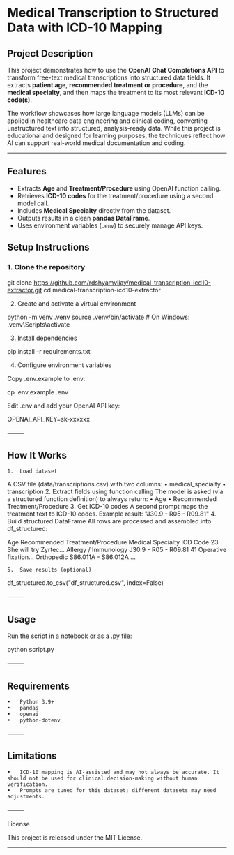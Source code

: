# Medical Transcription to Structured Data with ICD-10 Mapping

## Project Description
This project demonstrates how to use the **OpenAI Chat Completions API** to transform free-text medical transcriptions into structured data fields. It extracts **patient age**, **recommended treatment or procedure**, and the **medical specialty**, and then maps the treatment to its most relevant **ICD-10 code(s)**.  

The workflow showcases how large language models (LLMs) can be applied in healthcare data engineering and clinical coding, converting unstructured text into structured, analysis-ready data. While this project is educational and designed for learning purposes, the techniques reflect how AI can support real-world medical documentation and coding.

---

## Features
- Extracts **Age** and **Treatment/Procedure** using OpenAI function calling.
- Retrieves **ICD-10 codes** for the treatment/procedure using a second model call.
- Includes **Medical Specialty** directly from the dataset.
- Outputs results in a clean **pandas DataFrame**.
- Uses environment variables (`.env`) to securely manage API keys.

## Setup Instructions

### 1. Clone the repository

git clone https://github.com/rdshyamvijay/medical-transcription-icd10-extractor.git
cd medical-transcription-icd10-extractor

2. Create and activate a virtual environment

python -m venv .venv
source .venv/bin/activate   # On Windows: .venv\Scripts\activate

3. Install dependencies

pip install -r requirements.txt

4. Configure environment variables

Copy .env.example to .env:

cp .env.example .env

Edit .env and add your OpenAI API key:

OPENAI_API_KEY=sk-xxxxxx


⸻

## How It Works
	1.	Load dataset
A CSV file (data/transcriptions.csv) with two columns:
	•	medical_specialty
	•	transcription
	2.	Extract fields using function calling
The model is asked (via a structured function definition) to always return:
	•	Age
	•	Recommended Treatment/Procedure
	3.	Get ICD-10 codes
A second prompt maps the treatment text to ICD-10 codes.
Example result: "J30.9 - R05 - R09.81"
	4.	Build structured DataFrame
All rows are processed and assembled into df_structured:

Age	Recommended Treatment/Procedure	Medical Specialty	ICD Code
23	She will try Zyrtec…	Allergy / Immunology	J30.9 - R05 - R09.81
41	Operative fixation…	Orthopedic	S86.011A - S86.012A …


	5.	Save results (optional)

df_structured.to_csv("df_structured.csv", index=False)



⸻

## Usage

Run the script in a notebook or as a .py file:

python script.py


⸻

## Requirements
	•	Python 3.9+
	•	pandas
	•	openai
	•	python-dotenv

⸻

## Limitations
	•	ICD-10 mapping is AI-assisted and may not always be accurate. It should not be used for clinical decision-making without human verification.
	•	Prompts are tuned for this dataset; different datasets may need adjustments.

⸻

License

This project is released under the MIT License.

---
